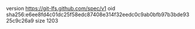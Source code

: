 version https://git-lfs.github.com/spec/v1
oid sha256:e6ee8fd4c01dc25f58edc87408e314f32eedc0c9ab0bfb97b3bde9325c9c26a9
size 1203
